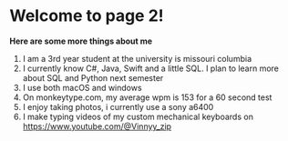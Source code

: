 # Welcome to page 2!

**Here are some more things about me**
1. I am a 3rd year student at the university is missouri columbia
2. I currently know C#, Java, Swift and a little SQL. I plan to learn more about SQL and Python next semester
3. I use both macOS and windows
4. On monkeytype.com, my average wpm is 153 for a 60 second test
5. I enjoy taking photos, i currently use a sony a6400
6. I make typing videos of my custom mechanical keyboards on https://www.youtube.com/@Vinnyy_zip

<blockquote class="imgur-embed-pub" lang="en" data-id="a/chht17O" data-context="false" ><a href="//imgur.com/a/chht17O"></a></blockquote><script async src="//s.imgur.com/min/embed.js" charset="utf-8"></script>

